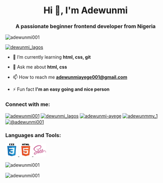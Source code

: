 <h1 align="center">Hi 👋, I'm Adewunmi</h1>
<h3 align="center">A passionate beginner frontend developer from Nigeria</h3>

<p align="left"> <img src="https://komarev.com/ghpvc/?username=adewunmi001&label=Profile%20views&color=0e75b6&style=flat" alt="adewunmi001" /> </p>

<p align="left"> <a href="https://twitter.com/dewunmi_lagos" target="blank"><img src="https://img.shields.io/twitter/follow/dewunmi_lagos?logo=twitter&style=for-the-badge" alt="dewunmi_lagos" /></a> </p>

- 🌱 I’m currently learning **html, css, git**

- 💬 Ask me about **html, css**

- 📫 How to reach me **adewunmiayege001@gmail.com**

- ⚡ Fun fact **I'm an easy going and nice person**

<h3 align="left">Connect with me:</h3>
<p align="left">
<a href="https://codepen.io/adewunmi001" target="blank"><img align="center" src="https://raw.githubusercontent.com/rahuldkjain/github-profile-readme-generator/master/src/images/icons/Social/codepen.svg" alt="adewunmi001" height="30" width="40" /></a>
<a href="https://twitter.com/dewunmi_lagos" target="blank"><img align="center" src="https://raw.githubusercontent.com/rahuldkjain/github-profile-readme-generator/master/src/images/icons/Social/twitter.svg" alt="dewunmi_lagos" height="30" width="40" /></a>
<a href="https://linkedin.com/in/adewunmi-ayege" target="blank"><img align="center" src="https://raw.githubusercontent.com/rahuldkjain/github-profile-readme-generator/master/src/images/icons/Social/linked-in-alt.svg" alt="adewunmi-ayege" height="30" width="40" /></a>
<a href="https://instagram.com/adewunmmy_1" target="blank"><img align="center" src="https://raw.githubusercontent.com/rahuldkjain/github-profile-readme-generator/master/src/images/icons/Social/instagram.svg" alt="adewunmmy_1" height="30" width="40" /></a>
<a href="https://hashnode.com/@adewunmi001" target="blank"><img align="center" src="https://raw.githubusercontent.com/rahuldkjain/github-profile-readme-generator/master/src/images/icons/Social/hashnode.svg" alt="@adewunmi001" height="30" width="40" /></a>
</p>

<h3 align="left">Languages and Tools:</h3>
<p align="left"> <a href="https://www.w3schools.com/css/" target="_blank" rel="noreferrer"> <img src="https://raw.githubusercontent.com/devicons/devicon/master/icons/css3/css3-original-wordmark.svg" alt="css3" width="40" height="40"/> </a> <a href="https://www.w3.org/html/" target="_blank" rel="noreferrer"> <img src="https://raw.githubusercontent.com/devicons/devicon/master/icons/html5/html5-original-wordmark.svg" alt="html5" width="40" height="40"/> </a> <a href="https://sass-lang.com" target="_blank" rel="noreferrer"> <img src="https://raw.githubusercontent.com/devicons/devicon/master/icons/sass/sass-original.svg" alt="sass" width="40" height="40"/> </a> </p>

<p><img align="center" src="https://github-readme-stats.vercel.app/api/top-langs?username=adewunmi001&show_icons=true&locale=en&layout=compact" alt="adewunmi001" /></p>

<p><img align="center" src="https://github-readme-streak-stats.herokuapp.com/?user=adewunmi001&" alt="adewunmi001" /></p>
